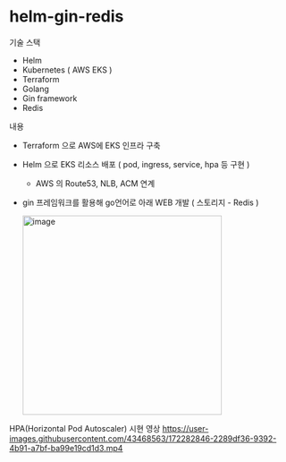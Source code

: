 # helm-gin-redis

기술 스택
- Helm
- Kubernetes ( AWS EKS )
- Terraform
- Golang
- Gin framework
- Redis

내용
- Terraform 으로 AWS에 EKS 인프라 구축
- Helm 으로 EKS 리소스 배포 ( pod, ingress, service, hpa 등 구현 )
  - AWS 의 Route53, NLB, ACM 연계
- gin 프레임워크를 활용해 go언어로 아래 WEB 개발 ( 스토리지 - Redis )
  
  <img width="356" alt="image" src="https://user-images.githubusercontent.com/43468563/172343206-d961cfef-49c6-4442-b0cf-e819b7a7b643.png">


HPA(Horizontal Pod Autoscaler) 시현 영상
https://user-images.githubusercontent.com/43468563/172282846-2289df36-9392-4b91-a7bf-ba99e19cd1d3.mp4

